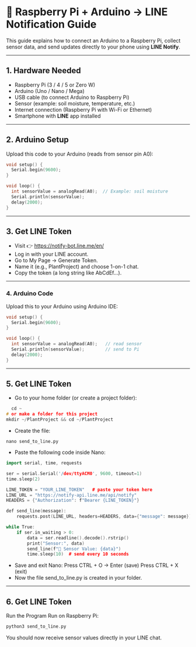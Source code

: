 # 🌱 Raspberry Pi + Arduino → LINE Notification Guide

This guide explains how to connect an Arduino to a Raspberry Pi, collect sensor data, and send updates directly to your phone using **LINE Notify**.

---

## 1. Hardware Needed
- Raspberry Pi (3 / 4 / 5 or Zero W)  
- Arduino (Uno / Nano / Mega)  
- USB cable (to connect Arduino to Raspberry Pi)  
- Sensor (example: soil moisture, temperature, etc.)  
- Internet connection (Raspberry Pi with Wi-Fi or Ethernet)  
- Smartphone with **LINE** app installed  

---

## 2. Arduino Setup
Upload this code to your Arduino (reads from sensor pin A0):

```cpp
void setup() {
  Serial.begin(9600);
}

void loop() {
  int sensorValue = analogRead(A0);  // Example: soil moisture
  Serial.println(sensorValue);
  delay(2000);
}
```
---
## 3. Get LINE Token
- Visit 👉 https://notify-bot.line.me/en/
- Log in with your LINE account.
- Go to My Page → Generate Token.
- Name it (e.g., PlantProject) and choose 1-on-1 chat.
- Copy the token (a long string like AbCdEf...).
---
### 4. Arduino Code
Upload this to your Arduino using Arduino IDE:
```cpp
void setup() {
  Serial.begin(9600);
}

void loop() {
  int sensorValue = analogRead(A0);   // read sensor
  Serial.println(sensorValue);        // send to Pi
  delay(2000);
}
```
---
## 5. Get LINE Token
- Go to your home folder (or create a project folder):
```cpp
  cd ~
# or make a folder for this project
mkdir ~/PlantProject && cd ~/PlantProject
```
- Create the file:
```
nano send_to_line.py
```
- Paste the following code inside Nano:
```cpp
import serial, time, requests

ser = serial.Serial('/dev/ttyACM0', 9600, timeout=1)
time.sleep(2)

LINE_TOKEN = "YOUR_LINE_TOKEN"   # paste your token here
LINE_URL = "https://notify-api.line.me/api/notify"
HEADERS = {"Authorization": f"Bearer {LINE_TOKEN}"}

def send_line(message):
    requests.post(LINE_URL, headers=HEADERS, data={"message": message})

while True:
    if ser.in_waiting > 0:
        data = ser.readline().decode().rstrip()
        print("Sensor:", data)
        send_line(f"🌱 Sensor Value: {data}")
        time.sleep(10)  # send every 10 seconds
```
- Save and exit Nano:
  Press CTRL + O → Enter (save)
  Press CTRL + X (exit)
- Now the file send_to_line.py is created in your folder.
---
## 6. Get LINE Token
Run the Program
Run on Raspberry Pi: 
```cpp
python3 send_to_line.py
```
You should now receive sensor values directly in your LINE chat.
